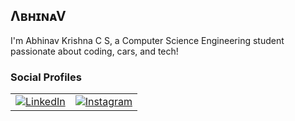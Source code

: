## ΛʙʜɪɴᴀV
I'm Abhinav Krishna C S, a Computer Science Engineering student passionate about coding, cars, and tech!  

### Social Profiles  
<table>
  <tr>
    <td>
      <a href="https://www.linkedin.com/in/abhinav-krishna-c-s-820717291">
        <img src="https://img.shields.io/badge/LinkedIn-0A66C2?style=for-the-badge&logo=linkedin&logoColor=white" alt="LinkedIn">
      </a>
    </td>
    <td>
      <a href="https://www.instagram.com/_pikachu_achu_">
        <img src="https://img.shields.io/badge/Instagram-E4405F?style=for-the-badge&logo=instagram&logoColor=white" alt="Instagram">
      </a>
    </td>
  </tr>
</table>

<style>
  table img {
    transition: transform 0.2s ease-in-out;
  }
  table img:hover {
    transform: scale(1.1);
  }
</style>